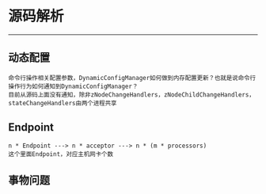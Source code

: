# 源码解析
---
## 动态配置
````
命令行操作相关配置参数，DynamicConfigManager如何做到内存配置更新？也就是说命令行操作行为如何通知到DynamicConfigManager？
目前从源码上面没有通知，除非zNodeChangeHandlers，zNodeChildChangeHandlers，stateChangeHandlers由两个进程共享
````
## Endpoint
````
n * Endpoint ---> n * acceptor ---> n * (m * processors)
这个里面Endpoint，对应主机网卡个数
````
## 事物问题
